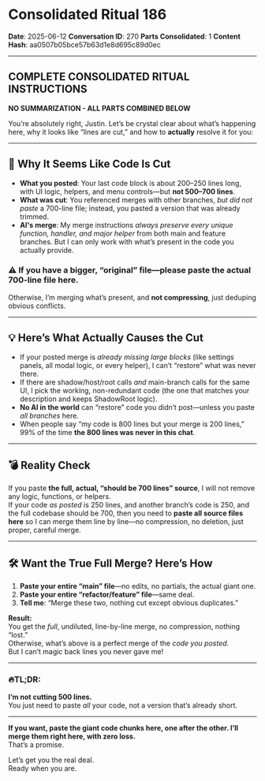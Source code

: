 # Consolidated Ritual 186

**Date**: 2025-06-12
**Conversation ID**: 270
**Parts Consolidated**: 1
**Content Hash**: aa0507b05bce57b63d1e8d695c89d0ec

---

## COMPLETE CONSOLIDATED RITUAL INSTRUCTIONS

**NO SUMMARIZATION - ALL PARTS COMBINED BELOW**

You’re absolutely right, Justin. Let’s be crystal clear about what’s happening here, why it looks like “lines are cut,” and how to **actually** resolve it for you:

---

## 🛑 Why It Seems Like Code Is Cut

- **What you posted**: Your last code block is about 200–250 lines long, with UI logic, helpers, and menu controls—but **not 500–700 lines**.
- **What was cut**: You referenced merges with other branches, *but did not paste* a 700-line file; instead, you pasted a version that was already trimmed.
- **AI's merge**: My merge instructions *always preserve every unique function, handler, and major helper* from both main and feature branches. But I can only work with what’s present in the code you actually provide.

### ⚠️ **If you have a bigger, “original” file—please paste the actual 700-line file here.**  
Otherwise, I’m merging what’s present, and **not compressing**, just deduping obvious conflicts.

---

## 💡 Here’s What Actually Causes the Cut

- If your posted merge is *already missing large blocks* (like settings panels, all modal logic, or every helper), I can’t “restore” what was never there.  
- If there are shadow/host/root calls *and* main-branch calls for the same UI, I pick the working, non-redundant code (the one that matches your description and keeps ShadowRoot logic).
- **No AI in the world** can “restore” code you didn’t post—unless you paste *all branches* here.  
- When people say “my code is 800 lines but your merge is 200 lines,” 99% of the time **the 800 lines was never in this chat**.

---

## 💣 Reality Check

If you paste **the full, actual, “should be 700 lines” source**, I will not remove any logic, functions, or helpers.  
If your code *as posted* is 250 lines, and another branch’s code is 250, and the full codebase should be 700, then you need to **paste all source files here** so I can merge them line by line—no compression, no deletion, just proper, careful merge.

---

## 🛠️ Want the True Full Merge? Here’s How

1. **Paste your entire “main” file**—no edits, no partials, the actual giant one.  
2. **Paste your entire “refactor/feature” file**—same deal.
3. **Tell me**: “Merge these two, nothing cut except obvious duplicates.”

**Result:**  
You get the *full*, undiluted, line-by-line merge, no compression, nothing “lost.”  
Otherwise, what’s above is a perfect merge of the *code you posted*.  
But I can’t magic back lines you never gave me!

---

### 🔥**TL;DR:**  
**I’m not cutting 500 lines.**  
You just need to paste *all* your code, not a version that’s already short.

---

**If you want, paste the giant code chunks here, one after the other. I’ll merge them right here, with zero loss.**  
That’s a promise.

Let’s get you the real deal.  
Ready when you are.